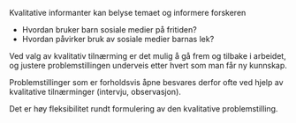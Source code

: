 Kvalitative informanter kan belyse temaet og informere forskeren
- Hvordan bruker barn sosiale medier på fritiden?
- Hvordan påvirker bruk av sosiale medier barnas lek?

Ved valg av kvalitativ tilnærming er det mulig å gå frem og tilbake i arbeidet, og justere problemstillingen underveis etter hvert som man får ny kunnskap. 

Problemstillinger som er forholdsvis åpne besvares derfor ofte ved hjelp av kvalitative tilnærminger (intervju, observasjon).

Det er høy fleksibilitet rundt formulering av den kvalitative problemstilling.
